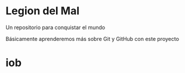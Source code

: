 # Legion del Mal
Un repositorio para conquistar el mundo

Básicamente aprenderemos más sobre Git y GitHub con este proyecto


# iob 